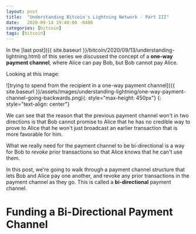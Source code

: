 ```yaml
---
layout: post
title:  "Understanding Bitcoin's Lightning Network - Part III"
date:   2020-09-14 19:40:00 -0400
categories: [bitcoin]
tags: [bitcoin]
---
```


In the [last post]({{ site.baseurl }}/bitcoin/2020/09/13/understanding-lightning.html) of this series we discussed the concept of a **one-way payment channel**, where Alice can pay Bob, but Bob cannot pay Alice.

Looking at this image:

![trying to spend from the recipient in a one-way payment channel]({{ site.baseurl }}/assets/images/understanding-lightning/one-way-payment-channel-going-backwards.png){: style="max-height: 450px"}
{: style="text-align: center"}

We can see that the reason that the previous payment channel won't in two directions is that Bob cannot promise to Alice that he has no credible way to prove to Alice that he won't just broadcast an earlier transaction that is more favorable for him.

What we really need for the payment channel to be bi-directional is a way for Bob to *revoke* prior transactions so that Alice knows that he can't use them.

In this post, we're going to walk through a payment channel structure that lets Bob and Alice pay one another, and revoke any prior transactions in the payment channel as they go. This is called a **bi-directional** payment channel.

# Funding a Bi-Directional Payment Channel

